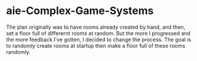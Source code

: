 # aie-Complex-Game-Systems

The plan originally was to have rooms already created by hand, and then, set a floor full of differernt rooms at random. But the more I progressed and the more feedback I've gotten, I decided to change the process. The goal is to randomly create rooms at startup then make a floor full of these rooms randomly.
